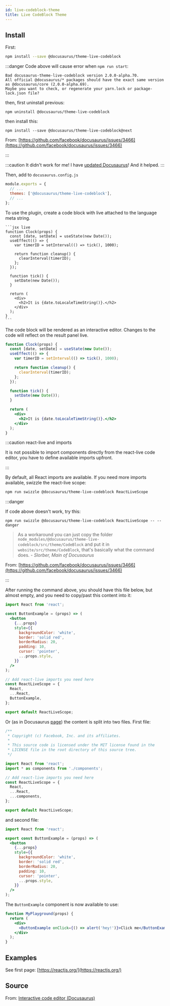 ```yaml
---
id: live-codeblock-theme
title: Live CodeBlock Theme
---
```


## Install

First:

```bash npm2yarn
npm install --save @docusaurus/theme-live-codeblock
```

:::danger
Code above will cause error when `npm run start`:

```
Bad docusaurus-theme-live-codeblock version 2.0.0-alpha.70.
All official @docusaurus/* packages should have the exact same version as @docusaurus/core (2.0.0-alpha.69).
Maybe you want to check, or regenerate your yarn.lock or package-lock.json file?

```

then, first uninstall previous:

```
npm uninstall @docusaurus/theme-live-codeblock
```

then install this:

```
npm install --save @docusaurus/theme-live-codeblock@next
```

From: [https://github.com/facebook/docusaurus/issues/3466](https://github.com/facebook/docusaurus/issues/3466)

:::

:::caution
It didn't work for me! I have [updated Docusaurus](https://v2.docusaurus.io/docs/installation#updating-your-docusaurus-version)! And it helped.
:::

Then, add to `docusaurus.config.js`

```js {3}
module.exports = {
  // ...
  themes: ['@docusaurus/theme-live-codeblock'],
  // ...
};
```

To use the plugin, create a code block with live attached to the language meta string.

    ```jsx live
    function Clock(props) {
      const [date, setDate] = useState(new Date());
      useEffect(() => {
        var timerID = setInterval(() => tick(), 1000);

        return function cleanup() {
          clearInterval(timerID);
        };
      });

      function tick() {
        setDate(new Date());
      }

      return (
        <div>
          <h2>It is {date.toLocaleTimeString()}.</h2>
        </div>
      );
    }
    ```

The code block will be rendered as an interactive editor. Changes to the code will reflect on the result panel live.

```jsx live
function Clock(props) {
  const [date, setDate] = useState(new Date());
  useEffect(() => {
    var timerID = setInterval(() => tick(), 1000);

    return function cleanup() {
      clearInterval(timerID);
    };
  });

  function tick() {
    setDate(new Date());
  }

  return (
    <div>
      <h2>It is {date.toLocaleTimeString()}.</h2>
    </div>
  );
}
```

:::caution react-live and imports

It is not possible to import components directly from the react-live code editor, you have to define available imports upfront.

:::

By default, all React imports are available. If you need more imports available, swizzle the react-live scope:

```bash npm2yarn
npm run swizzle @docusaurus/theme-live-codeblock ReactLiveScope
```

:::danger

If code above doesn't work, try this:

```
npm run swizzle @docusaurus/theme-live-codeblock ReactLiveScope -- --danger
```

>As a workaround you can just copy the folder `node_modules/@docusaurus/theme-live-codeblock/src/theme/CodeBlock` and put it in `website/src/theme/CodeBlock`, that's basically what the command does. - *Slorber, Main of Docusaurus*

From: [https://github.com/facebook/docusaurus/issues/3466](https://github.com/facebook/docusaurus/issues/3466)

:::

After running the command above, you should have this file below, but almost empty, and you need to copy/past this content into it:

```jsx {3-15,21} title="src/theme/ReactLiveScope/index.js"
import React from 'react';

const ButtonExample = (props) => (
  <button
    {...props}
    style={{
      backgroundColor: 'white',
      border: 'solid red',
      borderRadius: 20,
      padding: 10,
      cursor: 'pointer',
      ...props.style,
    }}
  />
);

// Add react-live imports you need here
const ReactLiveScope = {
  React,
  ...React,
  ButtonExample,
};

export default ReactLiveScope;
```

Or (as in Docusaurus [page](https://v2.docusaurus.io/docs/markdown-features#interactive-code-editor)) the content is split into two files. First file:

```jsx title="src/theme/ReactLiveScope/index.js"
/**
 * Copyright (c) Facebook, Inc. and its affiliates.
 *
 * This source code is licensed under the MIT license found in the
 * LICENSE file in the root directory of this source tree.
 */

import React from 'react';
import * as components from './components';

// Add react-live imports you need here
const ReactLiveScope = {
  React,
  ...React,
  ...components,
};

export default ReactLiveScope;
```

and second file:

```jsx title="src/theme/ReactLiveScope/components.js"
import React from 'react';

export const ButtonExample = (props) => (
  <button
    {...props}
    style={{
      backgroundColor: 'white',
      border: 'solid red',
      borderRadius: 20,
      padding: 10,
      cursor: 'pointer',
      ...props.style,
    }}
  />
);
```

The `ButtonExample` component is now available to use:

```jsx live
function MyPlayground(props) {
  return (
    <div>
      <ButtonExample onClick={() => alert('hey!')}>Click me</ButtonExample>
    </div>
  );
}
```

## Examples

See first page: [https://reactjs.org/](https://reactjs.org/)

## Source

From: [Interactive code editor (Docusaurus)](https://v2.docusaurus.io/docs/markdown-features#interactive-code-editor)
